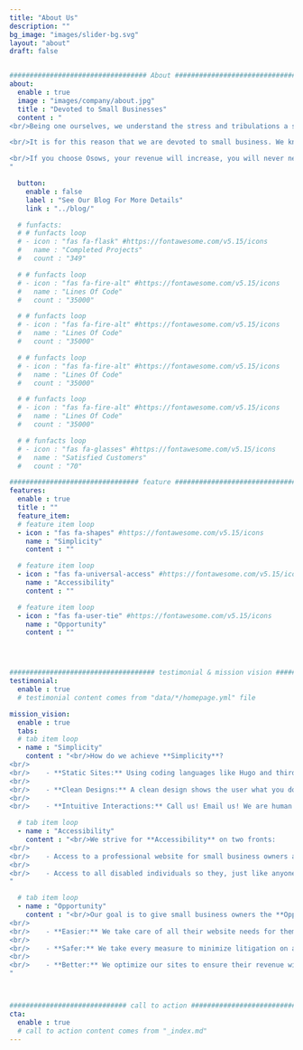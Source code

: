 ```yaml
---
title: "About Us"
description: ""
bg_image: "images/slider-bg.svg"
layout: "about"
draft: false


################################## About #####################################
about:
  enable : true
  image : "images/company/about.jpg"
  title : "Devoted to Small Businesses"
  content : "
<br/>Being one ourselves, we understand the stress and tribulations a small business has to go through. We are just lucky that we know how to code and all the legal matters that go into a website. Most small businesses are not so lucky and have hardly any time to put into this area.<br/>

<br/>It is for this reason that we are devoted to small business. We know what they need to survive and thrive in a protected manner. Not only this, but we empathize with small businesses and therefore provide reasonable prices and consistent customer service.<br/>

<br/>If you choose Osows, your revenue will increase, you will never need to worry about your website again, and you will have consistent IT support.
"

  button:
    enable : false
    label : "See Our Blog For More Details"
    link : "../blog/"

  # funfacts:
  # # funfacts loop
  # - icon : "fas fa-flask" #https://fontawesome.com/v5.15/icons
  #   name : "Completed Projects"
  #   count : "349"

  # # funfacts loop
  # - icon : "fas fa-fire-alt" #https://fontawesome.com/v5.15/icons
  #   name : "Lines Of Code"
  #   count : "35000"

  # # funfacts loop
  # - icon : "fas fa-fire-alt" #https://fontawesome.com/v5.15/icons
  #   name : "Lines Of Code"
  #   count : "35000"

  # # funfacts loop
  # - icon : "fas fa-fire-alt" #https://fontawesome.com/v5.15/icons
  #   name : "Lines Of Code"
  #   count : "35000"

  # # funfacts loop
  # - icon : "fas fa-fire-alt" #https://fontawesome.com/v5.15/icons
  #   name : "Lines Of Code"
  #   count : "35000"

  # # funfacts loop
  # - icon : "fas fa-glasses" #https://fontawesome.com/v5.15/icons
  #   name : "Satisfied Customers"
  #   count : "70"

################################ feature #####################################
features:
  enable : true
  title : ""
  feature_item:
  # feature item loop
  - icon : "fas fa-shapes" #https://fontawesome.com/v5.15/icons
    name : "Simplicity"
    content : ""

  # feature item loop
  - icon : "fas fa-universal-access" #https://fontawesome.com/v5.15/icons
    name : "Accessibility"
    content : ""

  # feature item loop
  - icon : "fas fa-user-tie" #https://fontawesome.com/v5.15/icons
    name : "Opportunity"
    content : ""




#################################### testimonial & mission vision #######################################
testimonial:
  enable : true
  # testimonial content comes from "data/*/homepage.yml" file

mission_vision:
  enable : true
  tabs:
  # tab item loop
  - name : "Simplicity"
    content : "<br/>How do we achieve **Simplicity**?
<br/>
<br/>    - **Static Sites:** Using coding languages like Hugo and third-party integrations like Stripe we create static sites with dynamic capability. This allows our sites to consistently outperform Wordpress, Shopify, Wix, and other CMS platforms.
<br/>
<br/>    - **Clean Designs:** A clean design shows the user what you do and why they should choose you without them having to weed through so much fluff.
<br/>
<br/>    - **Intuitive Interactions:** Call us! Email us! We are human and we answer or respond with lightning speed, transparency, and fun throughout the whole process. "

  # tab item loop
  - name : "Accessibility"
    content : "<br/>We strive for **Accessibility** on two fronts:
<br/>
<br/>    - Access to a professional website for small business owners at a price they can afford.
<br/>
<br/>    - Access to all disabled individuals so they, just like anyone else, can enjoy the services our clients have to offer.
"

  # tab item loop
  - name : "Opportunity"
    content : "<br/>Our goal is to give small business owners the **Opportunity** to have easier, safer, and better lives:
<br/>
<br/>    - **Easier:** We take care of all their website needs for them.
<br/>
<br/>    - **Safer:** We take every measure to minimize litigation on all fronts.
<br/>
<br/>    - **Better:** We optimize our sites to ensure their revenue will explode.
"



############################# call to action #################################
cta:
  enable : true
  # call to action content comes from "_index.md"
---
```

